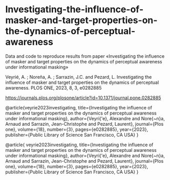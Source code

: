 # Investigating-the-influence-of-masker-and-target-properties-on-the-dynamics-of-perceptual-awareness
Data and code to reproduce results from paper «Investigating the influence of masker and target properties on the dynamics of perceptual awareness under informational masking»

Veyrié, A. ; Noreña, A. ; Sarrazin, J.C. and Pezard, L. Investigating the influence of masker and target properties on the dynamics of perceptual awareness. PLOS ONE, 2023, 8, 3, e0282885

https://journals.plos.org/plosone/article?id=10.1371/journal.pone.0282885

@article{veyrie2023investigating,
title={Investigating the influence of masker and target properties on the dynamics of perceptual awareness under informational masking},
author={Veyri{\'e}, Alexandre and Nore{\~n}a, Arnaud and Sarrazin, Jean-Christophe and Pezard, Laurent},
journal={Plos one},
volume={18},
number={3},
pages={e0282885},
year={2023},
publisher={Public Library of Science San Francisco, CA USA}
}

@article{
veyrie2023investigating,
title={Investigating the influence of masker and target properties on the dynamics of perceptual awareness under informational masking},
author={Veyri{\'e}, Alexandre and Nore{\~n}a, Arnaud and Sarrazin, Jean-Christophe and Pezard, Laurent},
journal={Plos one},
volume={18},
number={3},
pages={e0282885},
year={2023},
publisher={Public Library of Science San Francisco, CA USA}
}

